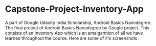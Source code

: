 # Capstone-Project-Inventory-App
A part of Google Udacity India Scholarship, Android Basics Nanodegree. 
The final project of Android Basics Nanodegree by Google project.
This consists of an Inventory App which is an amalgamtion of all we have learned throughout the course.
Here are some of it's screenshots :


